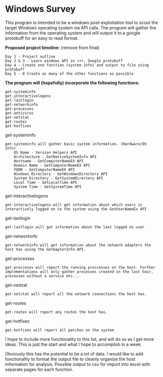 # **Windows Survey**
This program is intended to be a windows post-exploitation tool to scout the target Windows operating system via API calls. The program will gather the information from the operating system and will output it to a google protobuff for an easy to read format.

**Proposed project timeline:** (remove from final)

    Day 1 - Project outline
    Day 2 & 3 - Learn windows API in c++, Google protobuff
    Day 4 - Create one function (system info) and output to file using protobuff
    Day 5 - 8 Create as many of the other functions as possible

**The program will (hopefully) incorporate the following functions:**

    get-systeminfo
    get-interactivelogons
    get-lastlogin
    get-networkinfo
    get-processes
    get-antivirus
    get-netstat
    get-routes
    get-hotfixes

get-systeminfo

    get-systeminfo will gather basic system information. (Hardware/OS Info)
        OS Name - Version Helpers API
        Architecture - GetNativeSystemInfo API 
        Hostname - GetComputerNameEX API
        Domain Name - GetComputerNameEX API
        FQDN - GetComputerNameEX API
        Windows Directory - GetWindowsDirectory API
        System Directory - GetSystemDirectory API
        Local Time - GetLocalTime API
        System Time - GetSystemTime API

get-interactivelogons

    get-interactivelogons will get information about which users is interactively logged on to the system using the GetUserNameEx API

get-lastlogin

    get-lastlogin will get information about the last logged on user

get-networkinfo

    get-networkinfo will get information about the network adapters the host has using the GetAapterInfo API.

get-processes

    get-procceses will report the running proccesses on the host. Further implementations will only gather processes created in the last hour, processes without a service etc...

get-netstat

    get-netstat will report all the network connections the host has.

get-routes

    get-routes will report any routes the host has.

get-hotfixes

    get-hotfixes will report all patches on the system

I hope to include more functionality to this list, and will do so as I get more ideas. This is just the start and what I hope to accomplish in a week.

Obviously this has the potential to be a lot of data. I would like to add functionality to format the output file to cleanly organize the host information for analysis. Possible output to csv for import into excel with separate pages for each function.      